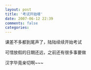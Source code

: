 ```yaml
---
layout: post
title: '考试开始喽'
date: 2007-06-12 22:39
comments: false
categories: 
---
```

    

课差不多都到尾声了，陆陆续续开始考试

可惜放假的日期还远，之前还有很多事要做

汉字毕竟亲切啊~~~
